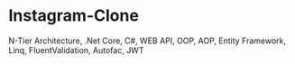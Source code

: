# Instagram-Clone

N-Tier Architecture, .Net Core, C#, WEB API, OOP, AOP, Entity Framework, Linq, FluentValidation, Autofac, JWT
